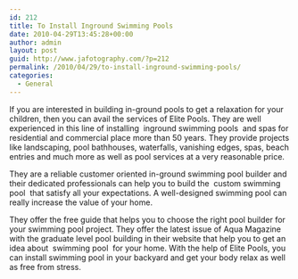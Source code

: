 ```yaml
---
id: 212
title: To Install Inground Swimming Pools
date: 2010-04-29T13:45:28+00:00
author: admin
layout: post
guid: http://www.jafotography.com/?p=212
permalink: /2010/04/29/to-install-inground-swimming-pools/
categories:
  - General
---
```

If you are interested in building in-ground pools to get a relaxation for your children, then you can avail the services of Elite Pools. They are well experienced in this line of installing &nbsp;inground swimming pools&nbsp; and spas for residential and commercial place more than 50 years. They provide projects like landscaping, pool bathhouses, waterfalls, vanishing edges, spas, beach entries and much more as well as pool services at a very reasonable price.

They are a reliable customer oriented in-ground swimming pool builder and their dedicated professionals can help you to build the &nbsp;custom swimming pool&nbsp; that satisfy all your expectations. A well-designed swimming pool can really increase the value of your home.

They offer the free guide that helps you to choose the right pool builder for your swimming pool project. They offer the latest issue of Aqua Magazine with the graduate level pool building in their website that help you to get an idea about &nbsp;swimming pool&nbsp; for your home. With the help of Elite Pools, you can install swimming pool in your backyard and get your body relax as well as free from stress.